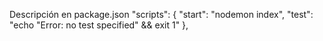 Descripción
en package.json
"scripts": {
    "start": "nodemon index",
    "test": "echo \"Error: no test specified\" && exit 1"
  },